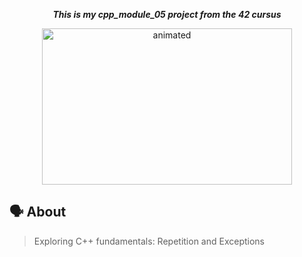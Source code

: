 <p align="center">
	<b><i>This is my cpp_module_05 project from the 42 cursus</i></b><br>
</p>
<div align="center">
  <img src="https://media.giphy.com/media/ScYf3EJPzAhEs/giphy.gif" alt="animated" width="400" height="250" />

</div>

## 🗣️ About
>Exploring C++ fundamentals: Repetition and Exceptions
